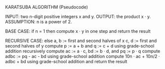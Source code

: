 KARATSUBA ALGORITHM (Pseudocode)

INPUT: two n-digit positive integers x and y. 
OUTPUT: the product x · y.
ASSUMPTION: n is a power of 2.

BASE CASE:
if n = 1 then
compute x · y in one step and return the result 

RECURSIVE CASE:
else
a, b := first and second halves of x
c, d := first and second halves of y 
compute p := a + b and q := c + d using grade-school addition
recursively compute ac := a · c, bd := b · d, and pq := p · q
compute adbc := pq - ac - bd using grade-school addition
compute 10n · ac + 10n/2 · adbc + bd using grade-school addition 
and return the result